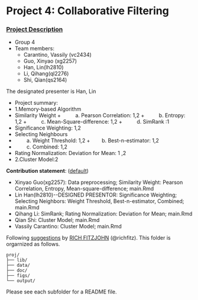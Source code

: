 # Project 4: Collaborative Filtering

### [Project Description](doc/project4_desc.md)

+ Group 4
+ Team members:
	+ Carantino, Vassily (vc2434)
	+ Guo, Xinyao (xg2257)
	+ Han, Lin(lh2810)
	+ Li, Qihang(ql2276)
	+ Shi, Qian(qs2164)
	
The designated presenter is Han, Lin
+ Project summary: 
+ 1.Memory-based Algorithm
+ Similarity Weight
+          a. Pearson Correlation: 1,2
+          b. Entropy: 1,2
+          c. Mean-Square-difference: 1,2
+          d. SimRank :1
+ Significance Weighting: 1,2
+ Selecting Neighbours
+         a. Weight Threshold: 1,2
+        b. Best-n-estimator: 1,2
+         c. Combined: 1,2
+ Rating Normalization: Deviation for Mean: 1 ,2
+ 2.Cluster Model:2

	
**Contribution statement**: ([default](doc/a_note_on_contributions.md))
+ Xinyao Guo(xg2257): Data preprocessing;  Similarity Weight: Pearson Correlation, Entropy, Mean-square-difference;  main.Rmd
+ Lin Han(lh2810)--DESIGNED PRESENTOR: Significance Weighting;  Selecting Neighbors: Weight Threshold, Best-n-estimator, Combined;  main.Rmd
+ Qihang Li: SimRank;  Rating Normalization: Deviation for Mean;  main.Rmd
+ Qian Shi: Cluster Model;  main.Rmd
+ Vassily Carantino: Cluster Model;  main.Rmd

Following [suggestions](http://nicercode.github.io/blog/2013-04-05-projects/) by [RICH FITZJOHN](http://nicercode.github.io/about/#Team) (@richfitz). This folder is orgarnized as follows.

```
proj/
├── lib/
├── data/
├── doc/
├── figs/
└── output/
```

Please see each subfolder for a README file.
